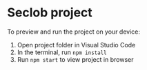 
  #  Seclob project


  To preview and run the project on your device:
  1) Open project folder in Visual Studio Code</a>
  2) In the terminal, run `npm install`
  3) Run `npm start` to view project in browser
  